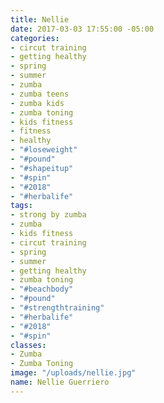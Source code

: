 ```yaml
---
title: Nellie
date: 2017-03-03 17:55:00 -05:00
categories:
- circut training
- getting healthy
- spring
- summer
- zumba
- zumba teens
- zumba kids
- zumba toning
- kids fitness
- fitness
- healthy
- "#loseweight"
- "#pound"
- "#shapeitup"
- "#spin"
- "#2018"
- "#herbalife"
tags:
- strong by zumba
- zumba
- kids fitness
- circut training
- spring
- summer
- getting healthy
- zumba toning
- "#beachbody"
- "#pound"
- "#strengthtraining"
- "#herbalife"
- "#2018"
- "#spin"
classes:
- Zumba
- Zumba Toning
image: "/uploads/nellie.jpg"
name: Nellie Guerriero
---
```


